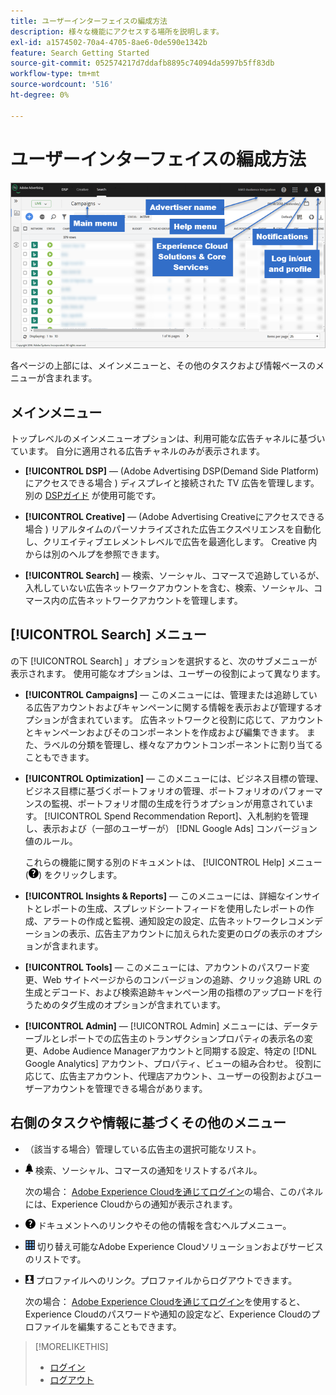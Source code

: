 ```yaml
---
title: ユーザーインターフェイスの編成方法
description: 様々な機能にアクセスする場所を説明します。
exl-id: a1574502-70a4-4705-8ae6-0de590e1342b
feature: Search Getting Started
source-git-commit: 052574217d7ddafb8895c74094da5997b5ff83db
workflow-type: tm+mt
source-wordcount: '516'
ht-degree: 0%

---
```


# ユーザーインターフェイスの編成方法

![ユーザーインターフェイス](/help/search-social-commerce/assets/ui.png "ユーザーインターフェイス")

各ページの上部には、メインメニューと、その他のタスクおよび情報ベースのメニューが含まれます。

## メインメニュー

トップレベルのメインメニューオプションは、利用可能な広告チャネルに基づいています。 自分に適用される広告チャネルのみが表示されます。

* **[!UICONTROL DSP]** — (Adobe Advertising DSP(Demand Side Platform) にアクセスできる場合 ) ディスプレイと接続された TV 広告を管理します。 別の [DSPガイド](https://experienceleague.adobe.com/docs/advertising/dsp/home.html) が使用可能です。

* **[!UICONTROL Creative]** — (Adobe Advertising Creativeにアクセスできる場合 ) リアルタイムのパーソナライズされた広告エクスペリエンスを自動化し、クリエイティブエレメントレベルで広告を最適化します。 Creative 内からは別のヘルプを参照できます。

* **[!UICONTROL Search]**  — 検索、ソーシャル、コマースで追跡しているが、入札していない広告ネットワークアカウントを含む、検索、ソーシャル、コマース内の広告ネットワークアカウントを管理します。

## [!UICONTROL Search] メニュー

の下 [!UICONTROL Search] 」オプションを選択すると、次のサブメニューが表示されます。 使用可能なオプションは、ユーザーの役割によって異なります。

* **[!UICONTROL Campaigns]**  — このメニューには、管理または追跡している広告アカウントおよびキャンペーンに関する情報を表示および管理するオプションが含まれています。 広告ネットワークと役割に応じて、アカウントとキャンペーンおよびそのコンポーネントを作成および編集できます。 また、ラベルの分類を管理し、様々なアカウントコンポーネントに割り当てることもできます。

* **[!UICONTROL Optimization]**  — このメニューには、ビジネス目標の管理、ビジネス目標に基づくポートフォリオの管理、ポートフォリオのパフォーマンスの監視、ポートフォリオ間の生成を行うオプションが用意されています。 [!UICONTROL Spend Recommendation Report]、入札制約を管理し、表示および（一部のユーザーが） [!DNL Google Ads] コンバージョン値のルール。

  これらの機能に関する別のドキュメントは、 [!UICONTROL Help] メニュー (![ヘルプメニュー](/help/search-social-commerce/assets/help-main-menu.png "ヘルプメニュー")) をクリックします。

* **[!UICONTROL Insights & Reports]**  — このメニューには、詳細なインサイトとレポートの生成、スプレッドシートフィードを使用したレポートの作成、アラートの作成と監視、通知設定の設定、広告ネットワークレコメンデーションの表示、広告主アカウントに加えられた変更のログの表示のオプションが含まれます。

* **[!UICONTROL Tools]**  — このメニューには、アカウントのパスワード変更、Web サイトページからのコンバージョンの追跡、クリック追跡 URL の生成とデコード、および検索追跡キャンペーン用の指標のアップロードを行うためのタグ生成のオプションが含まれています。

* **[!UICONTROL Admin]** — [!UICONTROL Admin] メニューには、データテーブルとレポートでの広告主のトランザクションプロパティの表示名の変更、Adobe Audience Managerアカウントと同期する設定、特定の [!DNL Google Analytics] アカウント、プロパティ、ビューの組み合わせ。 役割に応じて、広告主アカウント、代理店アカウント、ユーザーの役割およびユーザーアカウントを管理できる場合があります。

## 右側のタスクや情報に基づくその他のメニュー

* （該当する場合）管理している広告主の選択可能なリスト。

* ![アラート通知](/help/search-social-commerce/assets/notifications-panel.png "アラート通知") 検索、ソーシャル、コマースの通知をリストするパネル。

  次の場合： [Adobe Experience Cloudを通じてログイン](log-in.md)の場合、このパネルには、Experience Cloudからの通知が表示されます。

* ![ヘルプメニュー](/help/search-social-commerce/assets/help-main-menu.png "ヘルプメニュー") ドキュメントへのリンクやその他の情報を含むヘルプメニュー。

* ![ソリューション切り替え](/help/search-social-commerce/assets/menu-icon.png "ソリューション切り替え") 切り替え可能なAdobe Experience Cloudソリューションおよびサービスのリストです。

* ![ユーザープロファイル](/help/search-social-commerce/assets/user-profile.png "ユーザープロファイル") プロファイルへのリンク。プロファイルからログアウトできます。

  次の場合： [Adobe Experience Cloudを通じてログイン](log-in.md)を使用すると、Experience Cloudのパスワードや通知の設定など、Experience Cloudのプロファイルを編集することもできます。

>[!MORELIKETHIS]
>
>* [ログイン](log-in.md)
>* [ログアウト](log-out.md)
